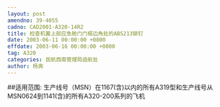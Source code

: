 ```yaml
---
layout: post
amendno: 39-4055
cadno: CAD2001-A320-14R2
title: 检查机翼上部应急舱门门框边角处的ABS213铆钉
date: 2003-06-11 00:00:00 +0800
effdate: 2003-06-16 00:00:00 +0800
tag: A320
categories: 民航西南管理局适航处
author: 杨爽
---
```


##适用范围:
生产线号（MSN）在1167(含)以内的所有A319型和生产线号从MSN0624到1141(含)的所有A320-200系列的飞机

